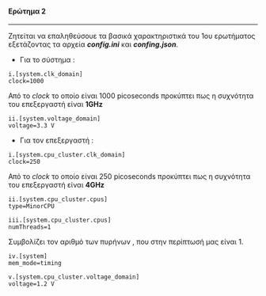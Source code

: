 #### Ερώτημα 2
---
Ζητείται να επαληθεύσουε τα βασικά χαρακτηριστικά του 1ου ερωτήματος εξετάζοντας τα αρχεία **_config.ini_** και **_confing.json_**.

* Για το σύστημα :

```
i.[system.clk_domain]
clock=1000 

```
Από το _clock_ το οποίο είναι 1000 picoseconds προκύπτει πως η συχνότητα του επεξεργαστή είναι **1GHz**

```
ii.[system.voltage_domain]
voltage=3.3 V
```
* Για τον επεξεργαστή :

```
i.[system.cpu_cluster.clk_domain]
clock=250

```

Από το _clock_ το οποίο είναι 250 picoseconds προκύπτει πως η συχνότητα του επεξεργαστή είναι **4GHz**
```
ii.[system.cpu_cluster.cpus]
type=MinorCPU
```

```
iii.[system.cpu_cluster.cpus]
numThreads=1
``` 
Συμβολίζει τον αριθμό των πυρήνων ,  που στην περίπτωσή μας είναι 1.

```
iv.[system]
mem_mode=timing
```
```
v.[system.cpu_cluster.voltage_domain]
voltage=1.2 V
```





